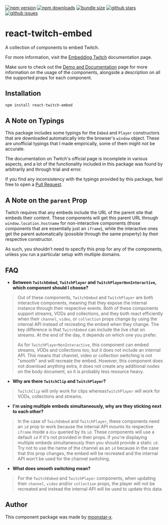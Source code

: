 [![npm version](https://img.shields.io/npm/v/react-twitch-embed.svg)](https://www.npmjs.com/package/react-twitch-embed)
[![npm downloads](https://badgen.net/npm/dt/react-twitch-embed)](https://www.npmjs.com/package/react-twitch-embed)
[![bundle size](https://badgen.net/bundlephobia/minzip/react-twitch-embed)](https://bundlephobia.com/result?p=react-twitch-embed)
[![github stars](https://badgen.net/github/stars/moonstar-x/react-twitch-embed)](https://github.com/moonstar-x/react-twitch-embed)
[![github issues](https://badgen.net/github/issues/moonstar-x/react-twitch-embed)](https://github.com/moonstar-x/react-twitch-embed/issues)

# react-twitch-embed

A collection of components to embed Twitch.

For more information, visit the [Embedding Twitch](https://dev.twitch.tv/docs/embed) documentation page.

Make sure to check out the [Demo and Documentation](https://docs.moonstar-x.dev/react-twitch-embed) page for more information on the usage of the components,
alongside a description on all the supported props for each component.

## Installation

```bash
npm install react-twitch-embed
```

## A Note on Typings

This package includes some typings for the `Embed` and `Player` constructors that are downloaded automatically
into the browser's `window` object. These are unofficial typings that I made empirically, some of them might not be accurate.

The documentation on Twitch's official page is incomplete in various aspects, and a lot of the functionality included
in this package was found by arbitrarily and through trial and error.

If you find any inconsistency with the typings provided by this package, feel free to open a
[Pull Request](https://github.com/moonstar-x/react-twitch-embed).

## A Note on the `parent` Prop

Twitch requires that any embeds include the URL of the parent site that embeds their content. These components will get this
parent URL through `window.location.hostname` for non-interactive components (those components that are essentially just an `iframe`),
while the interactive ones get the parent automatically (possible through the same property) by their respective constructor.

As such, you shouldn't need to specify this prop for any of the components, unless you run a particular setup with multiple domains.

## FAQ

* **Between `TwitchEmbed`, `TwitchPlayer` and `TwitchPlayerNonInteractive`, which component should I choose?**
> Out of these components, `TwitchEmbed` and `TwitchPlayer` are both interactive components, meaning that they expose the internal
> instance through their respective events. Both of these components support streams, VODs and collections, and they both react
> efficiently when their `channel`, `video`, or `collection` props change by using the internal API instead of recreating the embed
> when they change. The key difference is that `TwitchEmbed` can include the live chat on streams. At the end of the day, it depends
> on which one you prefer.
>
> As for `TwitchPlayerNonInteractive`, this component can embed streams, VODs and collections too, but it does not include an internal
> API. This means that channel, video or collection switching is not "smooth" and will recreate the embed. However, this component does
> not download anything extra, it does not create any additional nodes on the body document, so it is probably less resource heavy.

* **Why are there `TwitchClip` and `TwitchPlayer`?**
> `TwitchClip` will only work for clips whereas`TwitchPlayer` will work for VODs, collections and streams.

* **I'm using multiple embeds simultaneously, why are they sticking next to each other?**
> In the case of `TwichEmbed` and `TwitchPlayer`, these components need an `id` prop to work because the internal API
> mounts its respective `iframe` inside a `div` queried by its `id`. These components will use a default `id` if it's not
> provided in their props. If you're displaying multiple embeds simultaneously then you should provide a static `id`. Try
> not to use the name of the channel as an `id` because in the case that this prop changes, the embed will be recreated and
> the internal API won't be used for the channel switching.

* **What does smooth switching mean?**
> For the `TwitchEmbed` and `TwitchPlayer` components, when updating their `channel`, `video` and/or `collection` props,
> the player will not be recreated and instead the internal API will be used to update this data.

## Author

This component package was made by [moonstar-x](https://github.com/moonstar-x).
